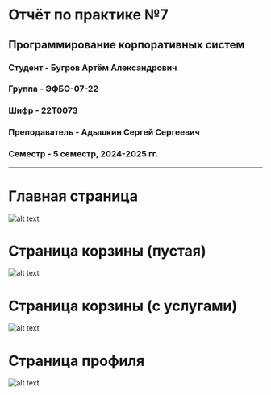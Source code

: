 # Отчёт по практике №7

## Программирование корпоративных систем

### Студент - **Бугров Артём Александрович**

### Группа - **ЭФБО-07-22**

### Шифр - **22Т0073**

### Преподаватель - **Адышкин Сергей Сергеевич**

### Семестр - 5 семестр, 2024-2025 гг.

---

# Главная страница
![alt text](images/image1.png)

# Страница корзины (пустая)
![alt text](images/image2.png)

# Страница корзины (с услугами)
![alt text](images/image3.png)

# Страница профиля
![alt text](images/image4.png)
